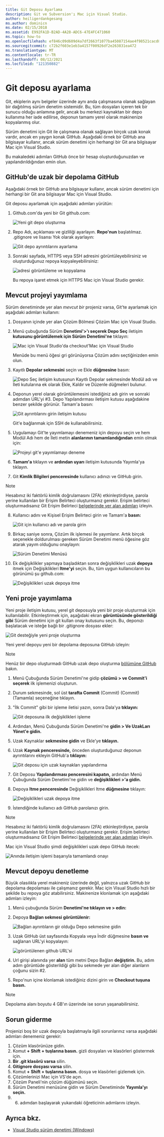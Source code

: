 ```yaml
---
title: Git Deposu Ayarlama
description: Git ve Subversion'ı Mac için Visual Studio.
author: heiligerdankgesang
ms.author: dominicn
ms.date: 02/15/2018
ms.assetid: E992FA1D-B2AD-4A28-ADC6-47E4FC471060
ms.topic: how-to
ms.openlocfilehash: ef846c09d609d4a7df2663f1077ba45087154ae4f98521cacd87948639e4fc87
ms.sourcegitcommit: c72b2f603e1eb3a4157f00926df2e263831ea472
ms.translationtype: MT
ms.contentlocale: tr-TR
ms.lasthandoff: 08/12/2021
ms.locfileid: "121350882"
---
```

# <a name="set-up-a-git-repository"></a>Git deposu ayarlama

Git, ekiplerin aynı belgeler üzerinde aynı anda çalışmasına olanak sağlayan bir dağıtılmış sürüm denetim sistemidir. Bu, tüm dosyaları içeren tek bir sunucu olduğu anlamına gelir, ancak bu merkezi kaynaktan bir depo kullanıma her iade edilirse, deponun tamamı yerel olarak makinenize kopyalanmış olur.

Sürüm denetimi için Git ile çalışmana olanak sağlayan birçok uzak konak vardır, ancak en yaygın konak GitHub. Aşağıdaki örnek bir GitHub ana bilgisayar kullanır, ancak sürüm denetimi için herhangi bir Git ana bilgisayar Mac için Visual Studio.

Bu makaledeki adımları GitHub önce bir hesap oluşturduğunuzdan ve yapılandırıldığından emin olun.

## <a name="creating-a-remote-repo-on-github"></a>GitHub'de uzak bir depolama GitHub

Aşağıdaki örnek bir GitHub ana bilgisayar kullanır, ancak sürüm denetimi için herhangi bir Git ana bilgisayar Mac için Visual Studio.

Git deposu ayarlamak için aşağıdaki adımları yürütün:

1. Github.com'da yeni bir Git github.com:

    ![Yeni git depo oluşturma](media/version-control-git1-sml.png)

2. Repo Adı, açıklaması ve gizliliği ayarlayın. **Repo'nun** başlatılmaz. .gitignore ve lisansı Yok olarak ayarlayın:

    ![Git depo ayrıntılarını ayarlama](media/version-control-git2.png)

3. Sonraki sayfada, HTTPS veya SSH adresini görüntüleyebilirsiniz ve oluşturduğunuz repoya kopyaleyebilirsiniz:

    ![adresi görüntüleme ve kopyalama](media/version-control-git3.png)

   Bu repoya işaret etmek için HTTPS Mac için Visual Studio gerekir.

## <a name="publishing-an-existing-project"></a>Mevcut projeyi yayımlama

Sürüm denetiminde yer alan _mevcut bir_ projeniz varsa, Git'te ayarlamak için aşağıdaki adımları kullanın:

1. Dosyanın içinde yer alan Çözüm Bölmesi Çözüm Mac için Visual Studio.

2. Menü çubuğunda Sürüm **Denetimi'>'ı seçerek Depo Seç** iletişim **kutusunu görüntülemek için Sürüm Denetimi'ne** tıklayın:

    ![Mac için Visual Studio'da checkout'Mac için Visual Studio](media/version-control-git4-sml.png)

    Menüde bu menü öğesi gri görünüyorsa Çözüm adını seçtiğinizden emin olun.

3. Kayıtlı **Depolar sekmesini** seçin ve Ekle **düğmesine** basın:

    ![Depo Seç iletişim kutusunun Kayıtlı Depolar sekmesinde Modül adı ve İleti kutularına ek olarak Ekle, Kaldır ve Düzenle düğmeleri bulunur.](media/version-control-git5.png)

4. Deponun yerel olarak görüntülemesini istediğiniz adı girin ve sonraki adımdan URL'yi #3. Depo Yapılandırması iletişim kutusu aşağıdakine benzer şekilde görünür. Tamam'a basın:

    ![Git ayrıntılarını girin iletişim kutusu](media/version-control-git6.png)

    Git'e bağlanmak için SSH de kullanabilirsiniz.

5. Uygulamayı Git'te yayımlamayı denemeniz için depoyu seçin  ve hem Modül Adı hem de İleti metin **alanlarının tamamlandığından** emin olmak için:

    ![Projeyi git'e yayımlamayı deneme](media/version-control-git7.png)

6. **Tamam'a** tıklayın ve **ardından uyarı** iletişim kutusunda Yayımla'ya tıklayın.

7. Git **Kimlik Bilgileri penceresinde** kullanıcı adınızı ve GitHub girin. 

> [!NOTE]
> Hesabınız iki faktörlü kimlik doğrulamasını (2FA) etkinleştirdiyse, parola yerine kullanılan bir Erişim Belirteci oluşturmanız gerekir. Erişim belirteci oluşturmadısanız Git Erişim Belirteci [belgelerinde yer alan adımları](https://help.github.com/articles/creating-an-access-token-for-command-line-use/) izleyin.

8. Kullanıcı adını ve Kişisel Erişim Belirteci girin ve Tamam'a **basın:**

    ![Git için kullanıcı adı ve parola girin](media/version-control-git9-sml.png)

9. Birkaç saniye sonra, Çözüm ilk işlemesi ile yayımlanır. Artık birçok seçenekle doldurulması gereken Sürüm Denetimi menü öğesine göz atarak yayım olduğunu onaylayın:

    ![Sürüm Denetimi Menüsü](media/version-control-git10.png)

10. Ek değişiklikler yapmaya başladıktan sonra değişiklikleri uzak **depoya** itmek için Değişiklikleri **Itme'yi** seçin. Bu, tüm uygun kullanıcıların bu görünümü şu github.com:

    ![Değişiklikleri uzak depoya itme](media/version-control-git11.png)

## <a name="publishing-a-new-project"></a>Yeni proje yayımlama

Yeni proje iletişim kutusu, yerel git deposuyla yeni bir proje oluşturmak için kullanılabilir. Etkinleştirmek için, aşağıdaki ekran **görüntüsünde gösterildiği gibi** Sürüm denetimi için git kullan onay kutusunu seçin. Bu, deponızı başlatacak ve isteğe bağlı bir .gitignore dosyası ekler:

![Git desteğiyle yeni proje oluşturma](media/version-control-git-publish-new1.png)

Yeni yerel depoyu yeni bir depolama deposuna GitHub izleyin:

> [!NOTE]
> Henüz bir depo oluşturmadı GitHub uzak depo oluşturma [bölümüne GitHub](#creating-a-remote-repo-on-github) bakın.

1. Menü Çubuğunda Sürüm Denetimi'ne gidip **çözümü > ve Commit'i seçerek** ilk işlemenizi oluşturun.

2. Durum sekmesinde, sol üst **tarafta Commit** (Commit) (Commit) (Tamamla) seçeneğine tıklayın.

3. "İlk Commit" gibi bir işleme iletisi yazın, sonra Dala'ya **tıklayın:**

    ![Git deposuna ilk değişiklikleri işleme](media/version-control-git-publish-new2.png)

4. Ardından, Menü Çubuğunda Sürüm Denetimi'ne **gidin > Ve UzakLarı Yönet'e gidin.**

5. Uzak Kaynaklar **sekmesine gidin** ve Ekle'ye **tıklayın.**

6. Uzak **Kaynak penceresinde,** önceden oluşturduğunuz deponun ayrıntılarını ekleyin GitHub'a **tıklayın:**

    ![Git deposu için uzak kaynakları yapılandırma](media/version-control-git-publish-new3.png)

7. Git Deposu **Yapılandırması penceresini kapatın,** ardından Menü Çubuğunda Sürüm Denetimi'ne gidin ve **değişiklikleri >'a gidin.**

8. Depoya **Itme penceresinde** Değişiklikleri Itme **düğmesine** tıklayın:

    ![Değişiklikleri uzak depoya itme](media/version-control-git-publish-new4.png)

9. İstendiğinde kullanıcı adı GitHub parolanızı girin.

> [!NOTE]
> Hesabınız iki faktörlü kimlik doğrulamasını (2FA) etkinleştirdiyse, parola yerine kullanılan bir Erişim Belirteci oluşturmanız gerekir. Erişim belirteci oluşturmadısanız Git Erişim Belirteci [belgelerinde yer alan adımları](https://help.github.com/articles/creating-an-access-token-for-command-line-use/) izleyin.

Mac için Visual Studio şimdi değişiklikleri uzak depo GitHub itecek:

![Anında iletişim işlemi başarıyla tamamlandı onayı](media/version-control-git11.png)

## <a name="check-out-an-existing-repository"></a>Mevcut depoyu denetleme

Büyük olasılıkla yerel makineniz üzerinde değil, yalnızca uzak GitHub bir depolama depolaması ile çalışmanız gerekir. Mac için Visual Studio hızlı bir şekilde bu repoya göz atabilirsiniz. Makinenize klonlamak için aşağıdaki adımları izleyin:

1. Menü çubuğunda Sürüm **Denetimi'ne tıklayın ve > edin:**

2. Depoya **Bağlan sekmesi görüntülenir:**

    ![Bağlan ayrıntıların gir olduğu Depo sekmesine gidin](media/version-control-git13.png)

3. Uzak GitHub üst sayfasında Kopyala veya İndir düğmesine **basın ve** sağlanan URL'yi kopyalayın:

    ![görüntülenen github URL'si](media/version-control-git14.png)

4. Url girişi alanında yer **alan** tüm metni Depo Bağlan **değiştirin.** Bu, adım adım görüntüde gösterildiği gibi bu sekmede yer alan diğer alanların çoğunu sizin #2.

5. Repo'nun içine klonlamak istediğiniz dizini girin ve **Checkout tuşuna basın.**

> [!NOTE]
> Depolama alanı boyutu 4 GB'ın üzerinde ise sorun yaşanabilirsiniz.

## <a name="troubleshooting"></a>Sorun giderme

Projenizi boş bir uzak depoyla başlatmayla ilgili sorunlarınız varsa aşağıdaki adımları denemeniz gerekir:

1. Çözüm klasörünüze gidin.
1. Komut **+ Shift + tuşlarına basın.** gizli dosyaları ve klasörleri göstermek için.
1. **Bir .git klasörü varsa** silin.
1. **Gitignore dosyası varsa** silin.
1. Komut **+ Shift + tuşlarına basın.** dosya ve klasörleri gizlemek için.
1. Çözümlerinizi Mac için VS'de açın.
1. Çözüm Paneli'nin çözüm düğümünü seçin.
1. Sürüm Denetimi menüsüne gidin ve Sürüm Denetiminde **Yayımla'yı seçin.**
1. 6. adımdan başlayarak yukarıdaki öğreticinin adımlarını izleyin.

## <a name="see-also"></a>Ayrıca bkz.

- [Visual Studio sürüm denetimi (Windows)](/visualstudio/version-control/)
